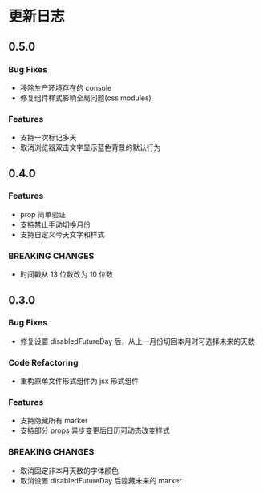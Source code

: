 # 更新日志

## 0.5.0

### Bug Fixes
- 移除生产环境存在的 console
- 修复组件样式影响全局问题(css modules)

### Features
- 支持一次标记多天
- 取消浏览器双击文字显示蓝色背景的默认行为

## 0.4.0

### Features
- prop 简单验证
- 支持禁止手动切换月份
- 支持自定义今天文字和样式

### BREAKING CHANGES
- 时间戳从 13 位数改为 10 位数

## 0.3.0

### Bug Fixes
- 修复设置 disabledFutureDay 后，从上一月份切回本月时可选择未来的天数

### Code Refactoring
- 重构原单文件形式组件为 jsx 形式组件

### Features
- 支持隐藏所有 marker
- 支持部分 props 异步变更后日历可动态改变样式

### BREAKING CHANGES
- 取消固定非本月天数的字体颜色
- 取消设置 disabledFutureDay 后隐藏未来的 marker
